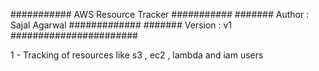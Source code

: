 ########### AWS Resource Tracker ###########
####### Author : Sajal Agarwal #############
####### Version : v1 #######################

1 - Tracking of resources like s3 , ec2 , lambda and iam users
